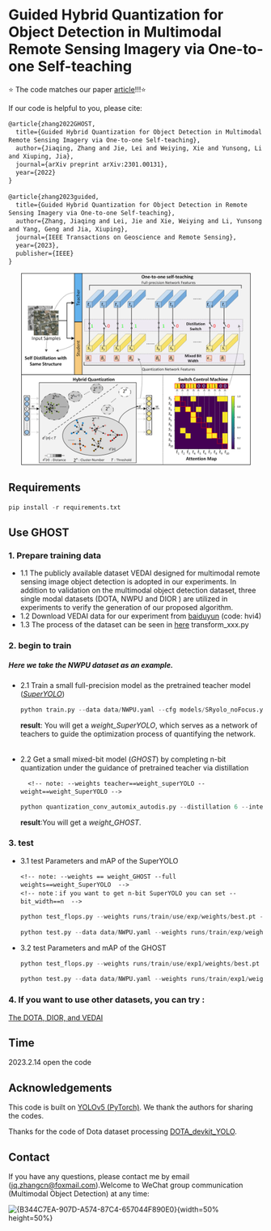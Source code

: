 # Guided Hybrid Quantization for Object Detection in Multimodal Remote Sensing Imagery via One-to-one Self-teaching
⭐ The code matches our paper [article](https://arxiv.org/abs/2301.00131)!!!⭐ 


 If our code is helpful to you, please cite:
```
@article{zhang2022GHOST,
  title={Guided Hybrid Quantization for Object Detection in Multimodal Remote Sensing Imagery via One-to-one Self-teaching},
  author={Jiaqing, Zhang and Jie, Lei and Weiying, Xie and Yunsong, Li and Xiuping, Jia},
  journal={arXiv preprint arXiv:2301.00131},
  year={2022}	
}

@article{zhang2023guided,
  title={Guided Hybrid Quantization for Object Detection in Remote Sensing Imagery via One-to-one Self-teaching},
  author={Zhang, Jiaqing and Lei, Jie and Xie, Weiying and Li, Yunsong and Yang, Geng and Jia, Xiuping},
  journal={IEEE Transactions on Geoscience and Remote Sensing},
  year={2023},
  publisher={IEEE}
}
```

<p align="center"> <img src="Fig/frame.png" width="90%"> </p>

## Requirements

```python
pip install -r requirements.txt
```

## Use GHOST

### 1. Prepare training data
- 1.1 The publicly available dataset VEDAI designed for multimodal remote sensing image object detection is adopted in our experiments. In addition to validation on the multimodal object detection dataset, three single modal datasets (DOTA, NWPU  and DIOR ) are utilized in experiments to verify the generation of our proposed algorithm.
- 1.2
  Download VEDAI data for our experiment from [baiduyun](https://pan.baidu.com/s/1L0SWi5AQA6ZK9jDIWRY7Fg) (code: hvi4)
- 1.3
  The process of the dataset can be seen in [here](https://github.com/icey-zhang/GHOST/tree/main/data) transform_xxx.py

### 2. begin to train 
##### Here we take the NWPU dataset as an example.
- 2.1 Train a small full-precision model as the pretrained teacher model ([*SuperYOLO*](https://github.com/icey-zhang/SuperYOLO))
  
  ```python
  python train.py --data data/NWPU.yaml --cfg models/SRyolo_noFocus.yaml --ch 3 --input_mode RGB --batch-size 8 --epochs 150 --train_img_size 1024 --test_img_size 512 --device 0
  ```
  
     **result**: You will get a *weight_SuperYOLO*, which serves as a network of teachers to guide the optimization process of quantifying the network.
  ######
- 2.2 Get a small mixed-bit model (*GHOST*) by completing n-bit quantization under the guidance of pretrained teacher via distillation
  
  ```
    <!-- note: --weights teacher==weight_superYOLO --weight==weight_SuperYOLO -->
  ```
  ```python
  python quantization_conv_automix_autodis.py --distillation 6 --inter_threshold 0.1 --device 0 --kd_weight 400 --epochs 150 --data data/NWPU.yaml --weights_teacher runs/train/use/exp/weights/best.pt --weights runs/train/use/exp/weights/best.pt --cfg models/SRyolo_noFocus.yaml --ch 3 --input_mode RGB --batch-size 8 --hyp data/hyp.scratch.yaml --train_img_size 1024 --test_img_size 512
  ```
    **result**:You will get a *weight_GHOST*.

### 3. test
- 3.1  test Parameters and mAP of the SuperYOLO
    ```
    <!-- note: --weights == weight_GHOST --full weights==weight_SuperYOLO  -->
    <!-- note：if you want to get n-bit SuperYOLO you can set -- bit_width==n  -->
    ```
    ```python
   python test_flops.py --weights runs/train/use/exp/weights/best.pt --full_weights runs/train/use/exp/weights/best.pt --bit_width 32 --input_mode RGB 
   ```
    ```python
    python test.py --data data/NWPU.yaml --weights runs/train/exp/weights/best.pt --batch-size 4 --device 0 --iou-thres 0.6
    ```

- 3.2 test Parameters and mAP of the GHOST
    ```python
    python test_flops.py --weights runs/train/use/exp1/weights/best.pt --full_weights runs/train/use/exp/weights/best.pt --input_mode RGB --inter-threshold 0.1
    ```
    ```python
    python test.py --data data/NWPU.yaml --weights runs/train/exp1/weights/best.pt --batch-size 4 --device 0 --iou-thres 0.6
    ```
### 4. If you want to use other datasets, you can try :

[The DOTA, DIOR, and VEDAI](https://github.com/icey-zhang/GHOST/blob/main/Fig/README.md)

## Time
2023.2.14 open the code

## Acknowledgements

This code is built on [YOLOv5 (PyTorch)](https://github.com/ultralytics/yolov5). We thank the authors for sharing the codes.

Thanks for the code of Dota dataset processing [DOTA_devkit_YOLO](https://github.com/hukaixuan19970627/DOTA_devkit_YOLO).

## Contact
If you have any questions, please contact me by email (jq.zhangcn@foxmail.com).Welcome to WeChat group communication (Multimodal Object Detection) at any time:

![{B344C7EA-907D-A574-87C4-657044F890E0}](https://github.com/icey-zhang/GHOST/assets/54712081/8e967b03-b72d-41c6-8f9d-80dfba562303){width=50% height=50%}

